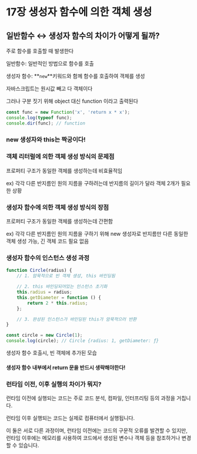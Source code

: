 # 17장 생성자 함수에 의한 객체 생성

## 일반함수 ↔ 생성자 함수의 차이가 어떻게 될까?

주로 함수를 호출할 때 발생한다

일반함수: 일반적인 방법으로 함수를 호출

생성자 함수: **`new`**키워드와 함께 함수를 호출하여 객체를 생성

자바스크립트는 원시값 빼고 다 객체이다

그러나 구분 짓기 위해  object 대신 function 이라고 출력된다

```jsx
const func = new Function('x', 'return x * x');
console.log(typeof func);
console.dir(func); // function
```

### new 생성자와 this는 짝궁이다!

### 객체 리터럴에 의한 객체 생성 방식의 문제점

프로퍼티 구조가 동일한 객체를 생성하는데 비효율적임

ex) 각각 다른 반지름인 원의 지름을 구하려는데 반지름의 길이가 달라 객체 2개가 필요한 상황

### 생성자 함수에 의한 객체 생성 방식의 장점

프로퍼티 구조가 동일한 객체를 생성하는데 간편함

ex) 각각 다른 반지름인 원의 지름을 구하기 위해 new 생성자로 반지름만 다른 동일한 객체 생성 가능, 긴 객체 코드 필요 없음

### 생성자 함수의 인스턴스 생성 과정

```jsx
function Circle(radius) {
    // 1. 암묵적으로 빈 객체 생성, this 바인딩됨

    // 2. this 바인딩되어있는 인스턴스 초기화
    this.radius = radius;
    this.getDiameter = function () {
        return 2 * this.radius;
    };

    // 3. 완성된 인스턴스가 바인딩된 this가 암묵적으러 반환
}

const circle = new Circle(1);
console.log(circle); // Circle {radius: 1, getDiameter: ƒ}
```

생성자 함수 호출시, 빈 객체에 추가된 모습

#### 생성자 함수 내부에서 return 문을 반드시 생략해야한다!

### 런타임 이전, 이후 실행의 차이가 뭐지?

런타임 이전에 실행되는 코드는 주로 코드 분석, 컴파일, 인터프리팅 등의 과정을 거칩니다.

런타임 이후 실행되는 코드는 실제로 컴퓨터에서 실행됩니다.

이 둘은 서로 다른 과정이며, 런타임 이전에는 코드의 구문적 오류를 발견할 수 있지만, 런타임 이후에는 메모리를 사용하여 코드에서 생성된 변수나 객체 등을 참조하거나 변경할 수 있습니다.
